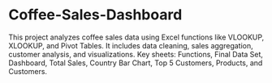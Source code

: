 # Coffee-Sales-Dashboard
This project analyzes coffee sales data using Excel functions like VLOOKUP, XLOOKUP, and Pivot Tables. It includes data cleaning, sales aggregation, customer analysis, and visualizations. Key sheets: Functions, Final Data Set, Dashboard, Total Sales, Country Bar Chart, Top 5 Customers, Products, and Customers.

